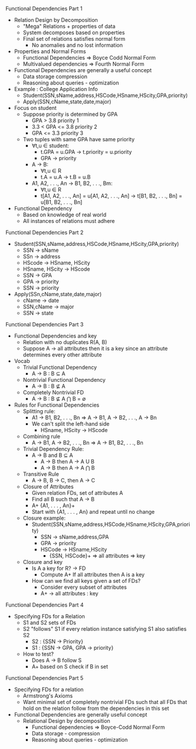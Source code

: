 Functional Dependencies Part 1
  - Relation Design by Decomposition
    - "Mega" Relations + properties of data
    - System decomposes based on properties
    - Final set of relations satisfies normal form
      - No anomalies and no lost information
  - Properties and Normal Forms
    - Functional Dependencies => Boyce Codd Normal Form
    - Multivalued dependencies => Fourth Normal Form
  - Functional Dependencies are generally a useful concept
    - Data storage compression
    - Reasoning about queries - optimization
  - Example : College Application Info
    - Student(SSN,sName,address,HSCode,HSname,HScity,GPA,priority)
    - Apply(SSN,cName,state,date,major)
  - Focus on student
    - Suppose priority is determined by GPA
      - GPA > 3.8 priority 1
      - 3.3 < GPA <= 3.8 priority 2
      - GPA <= 3.3 priority 3
    - Two tuples with same GPA have same priority
      - ∀t,u ∈ student:
        - t.GPA = u.GPA → t.priority = u.priority
        - GPA → priority
      - A → B:
        - ∀t,u ∈ R
        - t.A = u.A → t.B = u.B
      - A1, A2, . . ., An → B1, B2, . . ., Bm:
        - ∀t,u ∈ R
        - t[A1, A2, . . ., An] = u[A1, A2, . . ., An] → t[B1, B2, . . ., Bn] = u[B1, B2, . . ., Bn]
  - Functional Dependency
    - Based on knowledge of real world
    - All instances of relations must adhere

Functional Dependencies Part 2
  - Student(SSN,sName,address,HSCode,HSname,HScity,GPA,priority)
    - SSN → sName
    - SSn → address
    - HScode → HSname, HScity
    - HSname, HScity → HScode
    - SSN → GPA
    - GPA → priority
    - SSN → priority
  - Apply(SSn,cName,state,date,major)
    - cName → date
    - SSN,cName → major
    - SSN → state

Functional Dependencies Part 3
  - Functional Dependencies and key
    - Relation with no duplicates R(A, B)
    - Suppose A → all attributes then it is a key since an attribute determines every other attribute
  - Vocab
    - Trivial Functional Dependency
      - A → B : B ⊆ A
    - Nontrivial Functional Dependency
      - A → B : B ⊈ A
    - Completely Nontrivial FD
      - A → B : B ⊈ A ⋂ B = ∅
  - Rules for Functional Dependencies
    - Splitting rule:
      - A1 → B1, B2, . . ., Bn => A → B1,  A → B2, . . ., A → Bn
      - We can't split the left-hand side
        - HSname, HScity → HScode
    - Combining rule
      - A → B1, A → B2, . . ., Bn => A → B1, B2, . . ., Bn
    - Trivial Dependency Rule:
      - A → B and B ⊆ A
        - A → B then  A → A U B
        - A → B then  A → A ⋂ B
    - Transitive Rule
      - A → B, B → C, then A → C
    - Closure of Attributes
      - Given relation FDs, set of attributes A
      - Find all B such that A → B
      - A+ {A1, . . . , An}+
      - Start with {A1, . . . , An} and repeat until no change
    - Closure example:
      - Student(SSN,sName,address,HSCode,HSname,HScity,GPA,priority)
        - SSN → sName,address,GPA
        - GPA → priority
        - HSCode → HSname,HScity
          - {SSN, HSCode}+ => all attributes => key
    - Closure and key
      - Is A a key for R? -> FD
        - Compute A+ If all attributes then A is a key
      - How can we find all keys given a set of FDs?
        - Consider every subset of attributes
        - A+ -> all attributes : key      

Functional Dependencies Part 4
  - Specifying FDs for a Relation
    - S1 and S2 sets of FDs
    - S2 "follows" S1 if every relation instance satisfying S1 also satisfies S2
      - S2 : {SSN → Priority}
      - S1 : {SSN → GPA, GPA → priority}
    - How to test?
      - Does A → B follow S
      - A+ based on S check if B in set

Functional Dependencies Part 5
  - Specifying FDs for a relation
    - Armstrong's Axioms
    - Want minimal set of completely nontrivial FDs such that all FDs that hold on the relation follow from the dependencies in this set
  - Functional Dependencies are generally useful concept
    - Relational Design by decomposition
      - Functional dependencies => Boyce-Codd Normal Form
      -  Data storage - compression
      - Reasoning about queries - optimization
